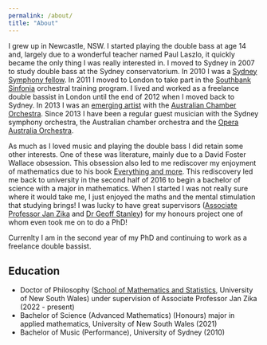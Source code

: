 ```yaml
---
permalink: /about/
title: "About"
---
```


I grew up in Newcastle, NSW.
I started playing the double bass at age 14 and, largely due to a wonderful teacher named Paul Laszlo, it quickly became the only thing I was really interested in.
I moved to Sydney in 2007 to study double bass at the Sydney conservatorium.
In 2010 I was a [Sydney Symphony fellow](https://www.sydneysymphony.com/learning/sydney-symphony-fellowship).
In 2011 I moved to London to take part in the [Southbank Sinfonia](https://www.southbanksinfonia.co.uk/) orchestral training program.
I lived and worked as a freelance double bassist in London until the end of 2012 when I moved back to Sydney.
In 2013 I was an [emerging artist](https://www.aco.com.au/learning-and-engagement/talent-development-programs/emerging-artists-program) with the [Australian Chamber Orchestra](https://www.aco.com.au/).
Since 2013 I have been a regular guest musician with the Sydney symphony orchestra, the Australian chamber orchestra and the [Opera Australia Orchestra](https://opera.org.au/).

As much as I loved music and playing the double bass I did retain some other interests.
One of these was literature, mainly due to a David Foster Wallace obsession.
This obsession also led to me rediscover my enjoyment of mathematics due to his book [Everything and more](https://en.wikipedia.org/wiki/Everything_and_More_(book)).
This rediscovery led me back to university in the second half of 2016 to begin a bachelor of science with a major in mathematics.
When I started I was not really sure where it would take me, I just enjoyed the maths and the mental stimulation that studying brings!
I was lucky to have great supervisors ([Associate Professor Jan Zika](https://sites.google.com/view/janzika/home) and [Dr Geoff Stanley](https://geoffstanley.github.io/)) for my honours project one of whom even took me on to do a PhD!

Currenlty I am in the second year of my PhD and continuing to work as a freelance double bassist.

## Education

- Doctor of Philosophy ([School of Mathematics and Statistics](https://www.unsw.edu.au/science/our-schools/maths), University of New South Wales) under supervision of Associate Professor Jan Zika (2022 - present)
- Bachelor of Science (Advanced Mathematics) (Honours) major in applied mathematics, University of New South Wales (2021)
- Bachelor of Music (Performance), University of Sydney (2010)
